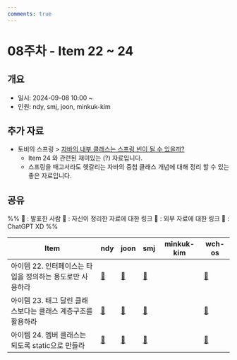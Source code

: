 ```yaml
---
comments: true
---
```

# 08주차 - Item 22 ~ 24

## 개요

- 일시: 2024-09-08 10:00 ~ 
- 인원: ndy, smj, joon, minkuk-kim

## 추가 자료
- 토비의 스프링 > [자바의 내부 클래스는 스프링 빈이 될 수 있을까?](https://www.youtube.com/watch?v=2G41JMLh05U)
	- Item 24 와 관련된 재미있는 (?) 자료입니다.
	- 스프링을 때고서라도 헷갈리는 자바의 중첩 클래스 개념에 대해 정리 할 수 있는 좋은 자료입니다.

## 공유
%% 
📢 : 발표한 사람
📄 : 자신이 정리한 자료에 대한 링크
🔗 : 외부 자료에 대한 링크
🤖 : ChatGPT XD
%%

| Item                                | ndy                                | joon                                                                                                                | smj                                              | minkuk-kim | wch-os                                                                       |
| ----------------------------------- | ---------------------------------- | ------------------------------------------------------------------------------------------------------------------- | ------------------------------------------------ | ---------- | ---------------------------------------------------------------------------- |
| 아이템 22. 인터페이스는 타입을 정의하는 용도로만 사용하라   | [📄](docs/chapter04/item22/ndy.md) | [📄](https://wonjoon.gitbook.io/joons-til/books/effective-java/item22.-use-interfaces-only-to-define-types)         | [📄](https://shinminjin.github.io/posts/item22/) |            | [📄](https://cute-boron-dfb.notion.site/22-824cf077f4ca4a0e80278470b5fb93cd) |
| 아이템 23. 태그 달린 클래스보다는 클래스 계층구조를 활용하라 | [📄](docs/chapter04/item23/ndy.md) | [📄](https://wonjoon.gitbook.io/joons-til/books/effective-java/item23.-prefer-class-hierarchies-to-tagged-classes)  | [📄](https://shinminjin.github.io/posts/item23/) |            | [📄](https://cute-boron-dfb.notion.site/23-b79d5f78dee445dc9e563e70223e6c0f) |
| 아이템 24. 멤버 클래스는 되도록 static으로 만들라    | [📄](docs/chapter04/item24/ndy.md) | [📄](https://wonjoon.gitbook.io/joons-til/books/effective-java/item24.-favor-static-member-classes-over-non-static) | [📄](https://shinminjin.github.io/posts/item24/) |            | [📄](https://cute-boron-dfb.notion.site/24-f004ab57af0448ea93df7f00fd07e629) |
